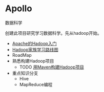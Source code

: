 # Apollo
数据科学

创建此项目研究学习数据科学。先从hadoop开始。

- [Apache的Hadoop入门](http://hadoop.apache.org/docs/r1.0.4/cn/quickstart.html)
- [Hadoop家族学习路线图](http://blog.fens.me/hadoop-family-roadmap/)
- RoadMap
- 熟悉构建Hadoop项目
    - TODO [用Maven构建Hadoop项目](http://blog.fens.me/hadoop-maven-eclipse/)
- 重点知识分支
    - Hive
    - MapReduce编程
